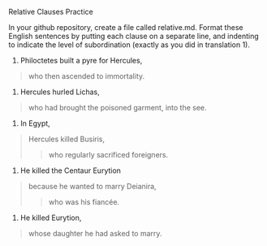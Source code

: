 Relative Clauses Practice 

In your github repository, create a file called relative.md. Format these English sentences by putting each clause on a separate line, and indenting to indicate the level of subordination (exactly as you did in translation 1).

1. Philoctetes built a pyre for Hercules,
  > who then ascended to immortality.

1. Hercules hurled Lichas, 
  > who had brought the poisoned garment, into the see.

1. In Egypt, 
  > Hercules killed Busiris, 
  >> who regularly sacrificed foreigners.

1. He killed the Centaur Eurytion
  > because he wanted to marry Deianira,
  >> who was his fiancée.

1. He killed Eurytion,
  > whose daughter he had asked to marry.


